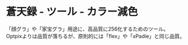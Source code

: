 # 蒼天録 - ツール - カラー減色

「顔グラ」や「家宝グラ」用途に、高品質に256化するためのツール。  
Optpixよりは品質が落ちるが、原則的には「flex」や「xPadie」と同じ品質。
